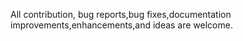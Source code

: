 All contribution, bug reports,bug fixes,documentation improvements,enhancements,and ideas are welcome.
